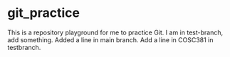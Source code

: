 # git_practice
This is a repository playground for me to practice Git.
I am in test-branch, add something.
Added a line in main branch.
Add a line in COSC381 in testbranch.